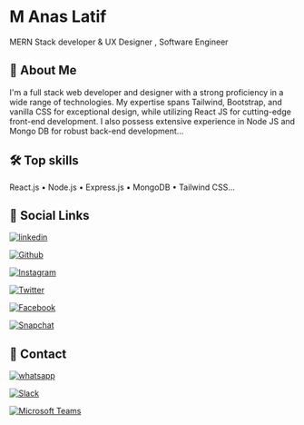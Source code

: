 
# M Anas Latif

MERN Stack developer & UX Designer , Software Engineer


## 🚀 About Me
I'm a full stack web developer and designer with a strong proficiency in a wide range of technologies. My expertise spans Tailwind, Bootstrap, and vanilla CSS for exceptional design, while utilizing React JS for cutting-edge front-end development. I also possess extensive experience in Node JS and Mongo DB for robust back-end development...


## 🛠 Top skills
React.js • Node.js • Express.js • MongoDB • Tailwind CSS...
## 🔗 Social Links
[![linkedin](https://img.shields.io/badge/LinkedIn-0077B5?style=for-the-badge&logo=linkedin&logoColor=white)](https://www.linkedin.com/in/manaslatif)

[![Github](https://img.shields.io/badge/GitHub-100000?style=for-the-badge&logo=github&logoColor=white)](https://github.com/MAnasLatif)

[![Instagram](https://img.shields.io/badge/Instagram-E4405F?style=for-the-badge&logo=instagram&logoColor=white)](https://www.instagram.com/m.anaslatif)

[![Twitter](https://img.shields.io/badge/Twitter-1DA1F2?style=for-the-badge&logo=twitter&logoColor=white)](https://twitter.com/MAnasLatif)

[![Facebook](https://img.shields.io/badge/Facebook-1877F2?style=for-the-badge&logo=facebook&logoColor=white)](https://www.facebook.com/m.anaslatif.pk)

[![Snapchat](https://img.shields.io/badge/Snapchat-FFFC00?style=for-the-badge&logo=snapchat&logoColor=white)](https://www.snapchat.com/add/m.anaslatif?share_id=YAra2wY9EuI&locale=en-US)
## 📱 Contact
[![whatsapp](https://img.shields.io/badge/WhatsApp-25D366?style=for-the-badge&logo=whatsapp&logoColor=white)](https://wa.me/+923091181189)

[![Slack](https://img.shields.io/badge/Slack-4A154B?style=for-the-badge&logo=slack&logoColor=white)](https://maldevorg.slack.com/archives/D04S12PMR0A)

[![Microsoft Teams](https://img.shields.io/badge/Microsoft_Teams-6264A7?style=for-the-badge&logo=microsoft-teams&logoColor=white)](https://teams.live.com/meet/9561295097319?p=umOvgPSWOsxHvCkd)
